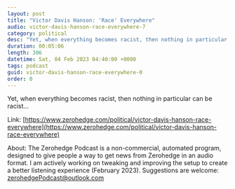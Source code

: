 ```yaml
---
layout: post
title: "Victor Davis Hanson: 'Race' Everywhere"
audio: victor-davis-hanson-race-everywhere-7
category: political
desc: "Yet, when everything becomes racist, then nothing in particular can be racist..."
duration: 00:05:06
length: 306
datetime: Sat, 04 Feb 2023 04:40:00 +0000
tags: podcast
guid: victor-davis-hanson-race-everywhere-0
order: 0
---
```

Yet, when everything becomes racist, then nothing in particular can be racist...

Link: [https://www.zerohedge.com/political/victor-davis-hanson-race-everywhere](https://www.zerohedge.com/political/victor-davis-hanson-race-everywhere)

About: The Zerohedge Podcast is a non-commercial, automated program, designed to give people a way to get news from Zerohedge in an audio format.  I am actively working on tweaking and improving the setup to create a better listening experience (February 2023).  Suggestions are welcome: [zerohedgePodcast@outlook.com](mailto:zerohedgePodcast@outlook.com)